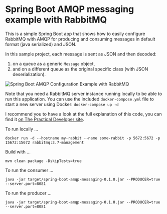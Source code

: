 # Spring Boot AMQP messaging example with RabbitMQ

This is a simple Spring Boot app that shows how to easily configure RabbitMQ with AMQP for producing and consuming messages
in default format (java serialized) and JSON.

In this sample project, each message is sent as JSON and then decoded:

1. on a queue as a generic `Message` object,
2. and on a different queue as the original specific class (with JSON deserialization).

![Spring Boot AMQP Configuration Example with RabbitMQ](img/messaging-twoqueues.png)

Note that you need a RabbitMQ server instance running locally to be able to run this application. You can use the included `docker-compose.yml` file to start a new server using Docker: `docker-compose up -d`

I recommend you to have a look at the full explanation of this code, you can find it
[on The Practical Developer site](https://thepracticaldeveloper.com/2016/10/23/produce-and-consume-json-messages-with-spring-boot-amqp/).


To run locally ... 
```
docker run -d --hostname my-rabbit --name some-rabbit -p 5672:5672 -p 15672:15672 rabbitmq:3.7-management
```
Build with ...
```
mvn clean package -DskipTests=true
```
To run the consumer ...
```
java -jar target/spring-boot-amqp-messaging-0.1.0.jar --PRODUCER=true --server.port=8081
```
To run the producer ... 
```
java -jar target/spring-boot-amqp-messaging-0.1.0.jar --PRODUCER=true --server.port=8081
```
